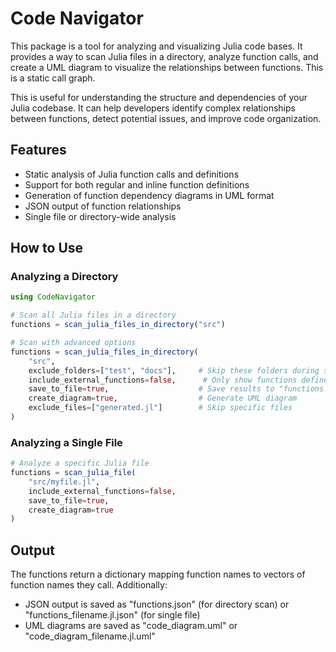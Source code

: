 Code Navigator
===============

This package is a tool for analyzing and visualizing Julia code bases. It provides a way to scan Julia files in a directory, analyze function calls, and create a UML diagram to visualize the relationships between functions. This is a static call graph.

This is useful for understanding the structure and dependencies of your Julia codebase. It can help developers identify complex relationships between functions, detect potential issues, and improve code organization.

Features
--------
- Static analysis of Julia function calls and definitions
- Support for both regular and inline function definitions
- Generation of function dependency diagrams in UML format
- JSON output of function relationships
- Single file or directory-wide analysis

How to Use
----------

### Analyzing a Directory

```julia
using CodeNavigator

# Scan all Julia files in a directory
functions = scan_julia_files_in_directory("src")

# Scan with advanced options
functions = scan_julia_files_in_directory(
    "src",
    exclude_folders=["test", "docs"],     # Skip these folders during scanning
    include_external_functions=false,      # Only show functions defined in your codebase
    save_to_file=true,                    # Save results to "functions.json"
    create_diagram=true,                  # Generate UML diagram
    exclude_files=["generated.jl"]        # Skip specific files
)
```

### Analyzing a Single File

```julia
# Analyze a specific Julia file
functions = scan_julia_file(
    "src/myfile.jl",
    include_external_functions=false,
    save_to_file=true,
    create_diagram=true
)
```

Output
------

The functions return a dictionary mapping function names to vectors of function names they call. Additionally:

- JSON output is saved as "functions.json" (for directory scan) or "functions_filename.jl.json" (for single file)
- UML diagrams are saved as "code_diagram.uml" or "code_diagram_filename.jl.uml"
